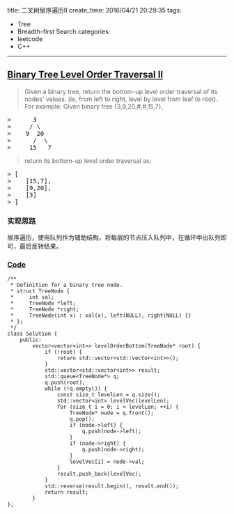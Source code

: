 title: 二叉树层序遍历II
create_time: 2016/04/21 20:29:35
tags:
- Tree
- Breadth-first Search
categories:
- leetcode
- C++

---
## [Binary Tree Level Order Traversal II](https://leetcode.com/problems/binary-tree-level-order-traversal-ii/)
> Given a binary tree, return the bottom-up level order traversal of its nodes' values. (ie, from left to right, level by level from leaf to root).
> For example:
> Given binary tree {3,9,20,#,#,15,7},
<pre>
>      3
>     / \
>    9  20
>      /  \
>     15   7
</pre>
> 
> return its bottom-up level order traversal as:
<pre>
> [
>    [15,7],
>    [9,20],
>    [3]
> ]
</pre>

### 实现思路
层序遍历，使用队列作为辅助结构，将每层的节点压入队列中，在循环中出队列即可，最后反转结果。

### [Code](https://github.com/Finalcheat/leetcode/blob/master/src/Binary-Tree-Level-Order-Traversal-II.cpp)
```
/**
 * Definition for a binary tree node.
 * struct TreeNode {
 *     int val;
 *     TreeNode *left;
 *     TreeNode *right;
 *     TreeNode(int x) : val(x), left(NULL), right(NULL) {}
 * };
 */
class Solution {
    public:
        vector<vector<int>> levelOrderBottom(TreeNode* root) {
            if (!root) {
                return std::vector<std::vector<int>>();
            }
            std::vector<std::vector<int>> result;
            std::queue<TreeNode*> q;
            q.push(root);
            while (!q.empty()) {
                const size_t levelLen = q.size();
                std::vector<int> levelVec(levelLen);
                for (size_t i = 0; i < levelLen; ++i) {
                    TreeNode* node = q.front();
                    q.pop();
                    if (node->left) {
                        q.push(node->left);
                    }
                    if (node->right) {
                        q.push(node->right);
                    }
                    levelVec[i] = node->val;
                }
                result.push_back(levelVec);
            }
            std::reverse(result.begin(), result.end());
            return result;
        }
};
```

